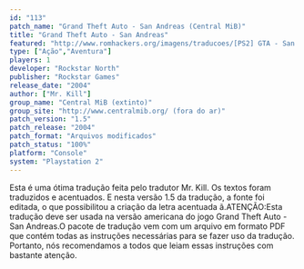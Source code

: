 ```yaml
---
id: "113"
patch_name: "Grand Theft Auto - San Andreas (Central MiB)"
title: "Grand Theft Auto - San Andreas"
featured: "http://www.romhackers.org/imagens/traducoes/[PS2] GTA - San Andreas - Mr. Kill - 1.jpg"
type: ["Ação","Aventura"]
players: 1
developer: "Rockstar North"
publisher: "Rockstar Games"
release_date: "2004"
author: ["Mr. Kill"]
group_name: "Central MiB (extinto)"
group_site: "http://www.centralmib.org/ (fora do ar)"
patch_version: "1.5"
patch_release: "2004"
patch_format: "Arquivos modificados"
patch_status: "100%"
platform: "Console"
system: "Playstation 2"
---
```


Esta é uma ótima tradução feita pelo tradutor Mr. Kill. Os textos foram traduzidos e acentuados. E nesta versão 1.5 da tradução, a fonte foi editada, o que possibilitou a criação da letra acentuada ã.ATENÇÃO:Esta tradução deve ser usada na versão americana do jogo Grand Theft Auto - San Andreas.O pacote de tradução vem com um arquivo em formato PDF que contém todas as instruções necessárias para se fazer uso da tradução. Portanto, nós recomendamos a todos que leiam essas instruções com bastante atenção.